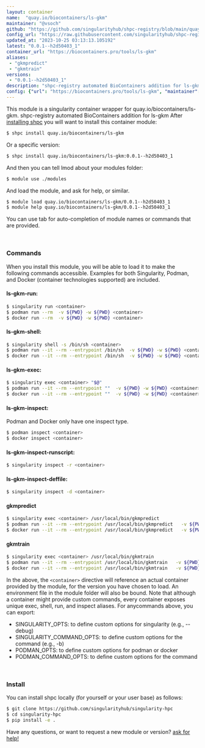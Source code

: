 ```yaml
---
layout: container
name:  "quay.io/biocontainers/ls-gkm"
maintainer: "@vsoch"
github: "https://github.com/singularityhub/shpc-registry/blob/main/quay.io/biocontainers/ls-gkm/container.yaml"
config_url: "https://raw.githubusercontent.com/singularityhub/shpc-registry/main/quay.io/biocontainers/ls-gkm/container.yaml"
updated_at: "2023-10-25 03:13:13.105192"
latest: "0.0.1--h2d50403_1"
container_url: "https://biocontainers.pro/tools/ls-gkm"
aliases:
 - "gkmpredict"
 - "gkmtrain"
versions:
 - "0.0.1--h2d50403_1"
description: "shpc-registry automated BioContainers addition for ls-gkm"
config: {"url": "https://biocontainers.pro/tools/ls-gkm", "maintainer": "@vsoch", "description": "shpc-registry automated BioContainers addition for ls-gkm", "latest": {"0.0.1--h2d50403_1": "sha256:044a0a5f9de3c2ca0756f8a88b51474320d55c13b5d84695a629a235dcf7e6f7"}, "tags": {"0.0.1--h2d50403_1": "sha256:044a0a5f9de3c2ca0756f8a88b51474320d55c13b5d84695a629a235dcf7e6f7"}, "docker": "quay.io/biocontainers/ls-gkm", "aliases": {"gkmpredict": "/usr/local/bin/gkmpredict", "gkmtrain": "/usr/local/bin/gkmtrain"}}
---
```


This module is a singularity container wrapper for quay.io/biocontainers/ls-gkm.
shpc-registry automated BioContainers addition for ls-gkm
After [installing shpc](#install) you will want to install this container module:


```bash
$ shpc install quay.io/biocontainers/ls-gkm
```

Or a specific version:

```bash
$ shpc install quay.io/biocontainers/ls-gkm:0.0.1--h2d50403_1
```

And then you can tell lmod about your modules folder:

```bash
$ module use ./modules
```

And load the module, and ask for help, or similar.

```bash
$ module load quay.io/biocontainers/ls-gkm/0.0.1--h2d50403_1
$ module help quay.io/biocontainers/ls-gkm/0.0.1--h2d50403_1
```

You can use tab for auto-completion of module names or commands that are provided.

<br>

### Commands

When you install this module, you will be able to load it to make the following commands accessible.
Examples for both Singularity, Podman, and Docker (container technologies supported) are included.

#### ls-gkm-run:

```bash
$ singularity run <container>
$ podman run --rm  -v ${PWD} -w ${PWD} <container>
$ docker run --rm  -v ${PWD} -w ${PWD} <container>
```

#### ls-gkm-shell:

```bash
$ singularity shell -s /bin/sh <container>
$ podman run --it --rm --entrypoint /bin/sh  -v ${PWD} -w ${PWD} <container>
$ docker run --it --rm --entrypoint /bin/sh  -v ${PWD} -w ${PWD} <container>
```

#### ls-gkm-exec:

```bash
$ singularity exec <container> "$@"
$ podman run --it --rm --entrypoint ""  -v ${PWD} -w ${PWD} <container> "$@"
$ docker run --it --rm --entrypoint ""  -v ${PWD} -w ${PWD} <container> "$@"
```

#### ls-gkm-inspect:

Podman and Docker only have one inspect type.

```bash
$ podman inspect <container>
$ docker inspect <container>
```

#### ls-gkm-inspect-runscript:

```bash
$ singularity inspect -r <container>
```

#### ls-gkm-inspect-deffile:

```bash
$ singularity inspect -d <container>
```


#### gkmpredict

```bash
$ singularity exec <container> /usr/local/bin/gkmpredict
$ podman run --it --rm --entrypoint /usr/local/bin/gkmpredict   -v ${PWD} -w ${PWD} <container> -c " $@"
$ docker run --it --rm --entrypoint /usr/local/bin/gkmpredict   -v ${PWD} -w ${PWD} <container> -c " $@"
```


#### gkmtrain

```bash
$ singularity exec <container> /usr/local/bin/gkmtrain
$ podman run --it --rm --entrypoint /usr/local/bin/gkmtrain   -v ${PWD} -w ${PWD} <container> -c " $@"
$ docker run --it --rm --entrypoint /usr/local/bin/gkmtrain   -v ${PWD} -w ${PWD} <container> -c " $@"
```



In the above, the `<container>` directive will reference an actual container provided
by the module, for the version you have chosen to load. An environment file in the
module folder will also be bound. Note that although a container
might provide custom commands, every container exposes unique exec, shell, run, and
inspect aliases. For anycommands above, you can export:

 - SINGULARITY_OPTS: to define custom options for singularity (e.g., --debug)
 - SINGULARITY_COMMAND_OPTS: to define custom options for the command (e.g., -b)
 - PODMAN_OPTS: to define custom options for podman or docker
 - PODMAN_COMMAND_OPTS: to define custom options for the command

<br>

### Install

You can install shpc locally (for yourself or your user base) as follows:

```bash
$ git clone https://github.com/singularityhub/singularity-hpc
$ cd singularity-hpc
$ pip install -e .
```

Have any questions, or want to request a new module or version? [ask for help!](https://github.com/singularityhub/singularity-hpc/issues)